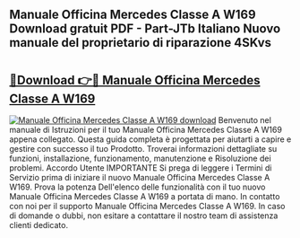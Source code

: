 ## Manuale Officina Mercedes Classe A W169 Download gratuit PDF - Part-JTb Italiano Nuovo manuale del proprietario di riparazione 4SKvs

# <h2><a href="http://dfggauo.blite.top/?on=Manuale+Officina+Mercedes+Classe+A+W169">🔗Download 👉🔴 Manuale Officina Mercedes Classe A W169</a></h2>

[![Manuale Officina Mercedes Classe A W169 download](https://i.imgur.com/lujVjoI.png)](http://dfggauo.blite.top/?on=Manuale+Officina+Mercedes+Classe+A+W169)
Benvenuto nel manuale di Istruzioni per il tuo Manuale Officina Mercedes Classe A W169 appena collegato. Questa guida completa è progettata per aiutarti a capire e gestire con successo il tuo Prodotto. Troverai informazioni dettagliate su funzioni, installazione, funzionamento, manutenzione e Risoluzione dei problemi. Accordo Utente IMPORTANTE Si prega di leggere i Termini di Servizio prima di iniziare il nuovo Manuale Officina Mercedes Classe A W169. Prova la potenza Dell'elenco delle funzionalità con il tuo nuovo Manuale Officina Mercedes Classe A W169 a portata di mano. In contatto con noi per il supporto Manuale Officina Mercedes Classe A W169. In caso di domande o dubbi, non esitare a contattare il nostro team di assistenza clienti dedicato.
